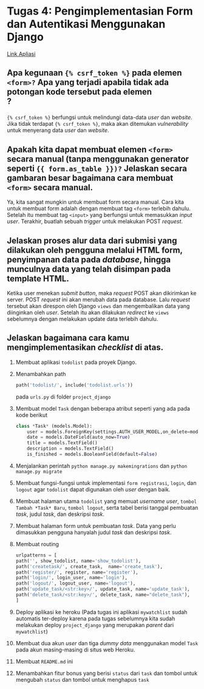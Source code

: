 # Tugas 4: Pengimplementasian Form dan Autentikasi Menggunakan Django

[Link Apliasi](https://webggniboss.herokuapp.com/todolist/)

## Apa kegunaan ```{% csrf_token %}``` pada elemen ```<form>?``` Apa yang terjadi apabila tidak ada potongan kode tersebut pada elemen <form>?

```{% csrf_token %}``` berfungsi untuk melindungi data-data *user* dan *website*. Jika tidak terdapat ```{% csrf_token %}```, maka akan ditemukan *vulnerability* untuk menyerang data *user* dan *website*. 

## Apakah kita dapat membuat elemen ```<form>``` secara manual (tanpa menggunakan generator seperti ```{{ form.as_table }})?``` Jelaskan secara gambaran besar bagaimana cara membuat ```<form>``` secara manual.

Ya, kita sangat mungkin untuk membuat form secara manual. Cara kita untuk membuat form adalah dengan membuat tag ```<form>``` terlebih dahulu. Setelah itu membuat tag ```<input>``` yang berfungsi untuk memasukkan *input user*. Terakhir, buatlah sebuah *trigger* untuk melakukan POST *request*.

## Jelaskan proses alur data dari submisi yang dilakukan oleh pengguna melalui HTML form, penyimpanan data pada *database*, hingga munculnya data yang telah disimpan pada template HTML.

Ketika user menekan *submit button*, maka *request* POST akan dikirimkan ke server. POST *request* ini akan merubah data pada database. Lalu *request* tersebut akan direspon oleh Django ```views``` dan mengembalikan data yang diinginkan oleh *user*. Setelah itu akan dilakukan *redirect* ke ```views``` sebelumnya dengan melakukan update data terlebih dahulu.

## Jelaskan bagaimana cara kamu mengimplementasikan *checklist* di atas.

1. Membuat aplikasi ```todolist``` pada proyek Django.

2. Menambahkan path
    ```python
    path('todolist/', include('todolist.urls'))
    ```
    pada ```urls.py``` di folder ```project_django```

3. Membuat model ```Task``` dengan beberapa atribut seperti yang ada pada kode berikut
    ```python
    class *Task* (models.Model):
        user = models.ForeignKey(settings.AUTH_USER_MODEL,on_delete=models.CASCADE,blank=True, null=True,)
        date = models.DateField(auto_now=True)
        title = models.TextField()
        description = models.TextField()
        is_finished = models.BooleanField(default=False)
    ```

4. Menjalankan perintah ```python manage.py makemingrations``` dan ```python manage.py migrate```

5. Membuat fungsi-fungsi untuk implementasi ```form registrasi```, ```login```, dan ```logout``` agar ```todolist``` dapat digunakan oleh *user* dengan baik.

6. Membuat halaman utama ```todolist``` yang memuat *username user*, ```tombol Tambah *Task* Baru```, ```tombol logout```, serta tabel berisi tanggal pembuatan *task*, judul *task*, dan deskripsi *task*.

7. Membuat halaman form untuk pembuatan *task*. Data yang perlu dimasukkan pengguna hanyalah judul *task* dan deskripsi *task*.

8. Membuat routing
    ```python
    urlpatterns = [
    path('', show_todolist, name='show_todolist'),
    path('createtask/', create_task,  name='create_task'),
    path('register/', register, name='register'),
    path('login/', login_user, name='login'),
    path('logout/', logout_user, name='logout'), 
    path('update_task/<str:key>/', update_task, name='update_task'),
    path('delete_task/<str:key>/', delete_task, name="delete_task"),
    ]
    ```

9. Deploy aplikasi ke heroku (Pada tugas ini aplikasi ```mywatchlist``` sudah automatis ter-deploy karena pada tugas sebelumnya kita sudah melakukan deploy ```project_django``` yang merupakan *parent* dari ```mywatchlist```)

10. Membuat dua akun *user* dan tiga *dummy data* menggunakan model ```Task``` pada akun masing-masing di situs web Heroku.

11. Membuat ```README.md``` ini

12. Menambahkan fitur bonus yang berisi ```status``` dari ```task``` dan tombol untuk mengubah ```status``` dan tombol untuk menghapus ```task```